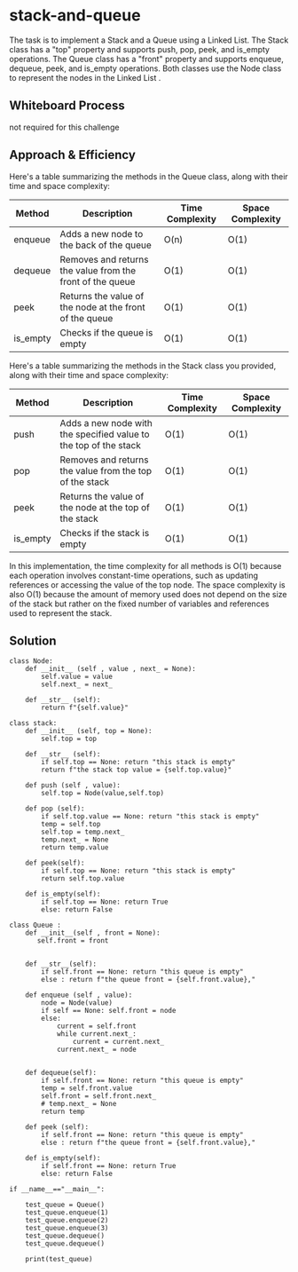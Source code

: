 # stack-and-queue
The task is to implement a Stack and a Queue using a Linked List. 
The Stack class has a "top" property and supports push, pop, peek, and is_empty operations. 
The Queue class has a "front" property and supports enqueue, dequeue, peek, and is_empty operations. 
Both classes use the Node class to represent the nodes in the Linked List .

## Whiteboard Process
not required for this challenge

## Approach & Efficiency
Here's a table summarizing the methods in the Queue class, along with their time and space complexity:

| Method   | Description                                                  | Time Complexity | Space Complexity |
|----------|--------------------------------------------------------------|-----------------|------------------|
| enqueue  | Adds a new node to the back of the queue                     | O(n)            | O(1)             |
| dequeue  | Removes and returns the value from the front of the queue    | O(1)            | O(1)             |
| peek     | Returns the value of the node at the front of the queue      | O(1)            | O(1)             |
| is_empty | Checks if the queue is empty                                 | O(1)            | O(1)             |

Here's a table summarizing the methods in the Stack class you provided, along with their time and space complexity:

| Method   | Description                                                  | Time Complexity | Space Complexity |
|----------|--------------------------------------------------------------|-----------------|------------------|
| push     | Adds a new node with the specified value to the top of the stack | O(1)            | O(1)             |
| pop      | Removes and returns the value from the top of the stack       | O(1)            | O(1)             |
| peek     | Returns the value of the node at the top of the stack         | O(1)            | O(1)             |
| is_empty | Checks if the stack is empty                                  | O(1)            | O(1)             |

In this implementation, the time complexity for all methods is O(1) because each operation involves constant-time operations, such as updating references or accessing the value of the top node.
The space complexity is also O(1) because the amount of memory used does not depend on the size of the stack but rather on the fixed number of variables and references used to represent the stack.

## Solution
```
class Node:
    def __init__ (self , value , next_ = None):
        self.value = value
        self.next_ = next_

    def __str__ (self):
        return f"{self.value}"

class stack:
    def __init__ (self, top = None):
        self.top = top

    def __str__ (self):
        if self.top == None: return "this stack is empty"
        return f"the stack top value = {self.top.value}"

    def push (self , value):
        self.top = Node(value,self.top)

    def pop (self):
        if self.top.value == None: return "this stack is empty"
        temp = self.top
        self.top = temp.next_
        temp.next_ = None
        return temp.value
    
    def peek(self):
        if self.top == None: return "this stack is empty"
        return self.top.value
    
    def is_empty(self):
        if self.top == None: return True
        else: return False

class Queue :
    def __init__(self , front = None):
       self.front = front


    def __str__(self):
        if self.front == None: return "this queue is empty"
        else : return f"the queue front = {self.front.value},"
            
    def enqueue (self , value):
        node = Node(value)
        if self == None: self.front = node
        else:
            current = self.front
            while current.next_:
                current = current.next_
            current.next_ = node


    def dequeue(self):
        if self.front == None: return "this queue is empty"
        temp = self.front.value
        self.front = self.front.next_
        # temp.next_ = None
        return temp

    def peek (self):
        if self.front == None: return "this queue is empty"
        else : return f"the queue front = {self.front.value},"

    def is_empty(self):
        if self.front == None: return True
        else: return False

if __name__=="__main__":

    test_queue = Queue()
    test_queue.enqueue(1)
    test_queue.enqueue(2)
    test_queue.enqueue(3)
    test_queue.dequeue()
    test_queue.dequeue()

    print(test_queue)
```



